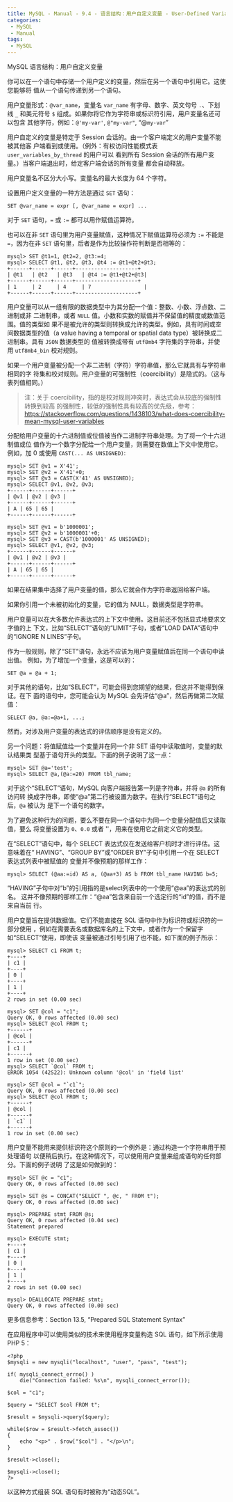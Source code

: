 ```yaml
---
title: MySQL - Manual - 9.4 - 语言结构：用户自定义变量 - User-Defined Variables
categories: 
 - MySQL
 - Manual
tags: 
 - MySQL
---
```


MySQL 语言结构：用户自定义变量

<!--more-->

你可以在一个语句中存储一个用户定义的变量，然后在另一个语句中引用它。这使您能够将
值从一个语句传递到另一个语句。

用户变量形式：`@var_name`，变量名 `var_name` 有字母、数字、英文句号 `.`、下划线
`_` 和美元符号 `$` 组成。如果你将它作为字符串或标识符引用，用户变量名还可以包含
其他字符，例如：`@'my-var'`, `@"my-var"`, “@`my-var`”

用户自定义的变量是特定于 Session 会话的。由一个客户端定义的用户变量不能被其他客
户端看到或使用。（例外：有权访问性能模式表 `user_variables_by_thread` 的用户可以
看到所有 Session 会话的所有用户变量。）当客户端退出时，给定客户端会话的所有变量
都会自动释放。

用户变量名不区分大小写。变量名的最大长度为 64 个字符。

设置用户定义变量的一种方法是通过 `SET` 语句：
```
SET @var_name = expr [, @var_name = expr] ...
```
对于 `SET` 语句，`=` 或 `:=` 都可以用作赋值运算符。

也可以在非 `SET` 语句里为用户变量赋值，这种情况下赋值运算符必须为 `:=` 不能是
`=`，因为在非 `SET` 语句里，后者是作为比较操作符判断是否相等的：
```
mysql> SET @t1=1, @t2=2, @t3:=4;
mysql> SELECT @t1, @t2, @t3, @t4 := @t1+@t2+@t3;
+------+------+------+--------------------+
| @t1   | @t2   | @t3   | @t4 := @t1+@t2+@t3|
+------+------+------+--------------------+
| 1     | 2     | 4     | 7                 |
+------+------+------+--------------------+
```

用户变量可以从一组有限的数据类型中为其分配一个值：整数、小数、浮点数、二进制或非
二进制串，或者 `NULL` 值。小数和实数的赋值并不保留值的精度或数值范围。值的类型如
果不是被允许的类型则转换成允许的类型。例如，具有时间或空间数据类型的值（a value
having a temporal or spatial data type）被转换成二进制串。具有 `JSON` 数据类型的
值被转换成带有 `utf8mb4` 字符集的字符串，并使用 `utf8mb4_bin` 校对规则。

如果一个用户变量被分配一个非二进制（字符）字符串值，那么它就具有与字符串相同的字
符集和校对规则。用户变量的可强制性（coercibility）是隐式的。（这与表列值相同。）

> 注：关于 coercibility，指的是校对规则冲突时，表达式会从较底的强制性转换到较高
> 的强制性，较低的强制性具有较高的优先级，参考：
> https://stackoverflow.com/questions/1438103/what-does-coercibility-mean-mysql-user-variables

分配给用户变量的十六进制值或位值被当作二进制字符串处理。为了将一个十六进制值或位
值作为一个数字分配给一个用户变量，则需要在数值上下文中使用它。例如，加 0 或使用
`CAST(... AS UNSIGNED)`:
```
mysql> SET @v1 = X'41';
mysql> SET @v2 = X'41'+0;
mysql> SET @v3 = CAST(X'41' AS UNSIGNED);
mysql> SELECT @v1, @v2, @v3;
+------+------+------+
| @v1 | @v2 | @v3 |
+------+------+------+
| A | 65 | 65 |
+------+------+------+

mysql> SET @v1 = b'1000001';
mysql> SET @v2 = b'1000001'+0;
mysql> SET @v3 = CAST(b'1000001' AS UNSIGNED);
mysql> SELECT @v1, @v2, @v3;
+------+------+------+
| @v1 | @v2 | @v3 |
+------+------+------+
| A | 65 | 65 |
+------+------+------+
```

如果在结果集中选择了用户变量的值，那么它就会作为字符串返回给客户端。

如果你引用一个未被初始化的变量，它的值为 NULL，数据类型是字符串。

用户变量可以在大多数允许表达式的上下文中使用。这目前还不包括显式地要求文字值的上
下文，比如“SELECT”语句的“LIMIT”子句，或者“LOAD DATA”语句中的“IGNORE N
LINES”子句。

作为一般规则，除了“SET”语句，永远不应该为用户变量赋值后在同一个语句中读出值。
例如，为了增加一个变量，这是可以的：
```
SET @a = @a + 1;
```

对于其他的语句，比如“SELECT”，可能会得到您期望的结果，但这并不能得到保证。在下
面的语句中，您可能会认为 MySQL 会先评估“@a”，然后再做第二次赋值：
```
SELECT @a, @a:=@a+1, ...;
```
然而，对涉及用户变量的表达式的评估顺序是没有定义的。

另一个问题：将值赋值给一个变量并在同一个非 SET 语句中读取值时，变量的默认结果类
型基于语句开头的类型。下面的例子说明了这一点：
```
mysql> SET @a='test';
mysql> SELECT @a,(@a:=20) FROM tbl_name;
```
对于这个“SELECT”语句，MySQL 向客户端报告第一列是字符串，并将 `@a` 的所有访问转
换成字符串，即使“@a”第二行被设置为数字。在执行“SELECT”语句之后，`@a` 被认为
是下一个语句的数字。

为了避免这种行为的问题，要么不要在同一个语句中为同一个变量分配值后又读取值，要么
将变量设置为 `0`、`0.0` 或者 ''，用来在使用它之前定义它的类型。

在“SELECT”语句中，每个 SELECT 表达式仅在发送给客户机时才进行评估。这意味着在“
HAVING”、“GROUP BY”或“ORDER BY”子句中引用一个在 SELECT 表达式列表中被赋值的
变量并不像预期的那样工作：
```
mysql> SELECT (@aa:=id) AS a, (@aa+3) AS b FROM tbl_name HAVING b=5;
```
“HAVING”子句中对“b”的引用指的是select列表中的一个使用“@aa”的表达式的别名。
这并不像预期的那样工作：“@aa”包含来自前一个选定行的“id”的值，而不是来自当前
行。

用户变量旨在提供数据值。它们不能直接在 SQL 语句中作为标识符或标识符的一部分使用
，例如在需要表名或数据库名的上下文中，或者作为一个保留字如“SELECT”使用，即使该
变量被通过引号引用了也不能，如下面的例子所示：
```
mysql> SELECT c1 FROM t;
+----+
| c1 |
+----+
| 0 |
+----+
| 1 |
+----+
2 rows in set (0.00 sec)

mysql> SET @col = "c1";
Query OK, 0 rows affected (0.00 sec)
mysql> SELECT @col FROM t;
+------+
| @col |
+------+
| c1 |
+------+
1 row in set (0.00 sec)
mysql> SELECT `@col` FROM t;
ERROR 1054 (42S22): Unknown column '@col' in 'field list'

mysql> SET @col = "`c1`";
Query OK, 0 rows affected (0.00 sec)
mysql> SELECT @col FROM t;
+------+
| @col |
+------+
| `c1` |
+------+
1 row in set (0.00 sec)
```

用户变量不能用来提供标识符这个原则的一个例外是：通过构造一个字符串用于预处理语句
以便稍后执行。在这种情况下，可以使用用户变量来组成语句的任何部分。下面的例子说明
了这是如何做到的：
```
mysql> SET @c = "c1";
Query OK, 0 rows affected (0.00 sec)

mysql> SET @s = CONCAT("SELECT ", @c, " FROM t");
Query OK, 0 rows affected (0.00 sec)

mysql> PREPARE stmt FROM @s;
Query OK, 0 rows affected (0.04 sec)
Statement prepared

mysql> EXECUTE stmt;
+----+
| c1 |
+----+
| 0 |
+----+
| 1 |
+----+
2 rows in set (0.00 sec)

mysql> DEALLOCATE PREPARE stmt;
Query OK, 0 rows affected (0.00 sec)
```
更多信息参考：Section 13.5, “Prepared SQL Statement Syntax”

在应用程序中可以使用类似的技术来使用程序变量构造 SQL 语句，如下所示使用 PHP 5：
```
<?php
$mysqli = new mysqli("localhost", "user", "pass", "test");

if( mysqli_connect_errno() )
    die("Connection failed: %s\n", mysqli_connect_error());

$col = "c1";

$query = "SELECT $col FROM t";

$result = $mysqli->query($query);

while($row = $result->fetch_assoc())
{
    echo "<p>" . $row["$col"] . "</p>\n";
}

$result->close();

$mysqli->close();
?>
```
以这种方式组装 SQL 语句有时被称为“动态SQL”。
